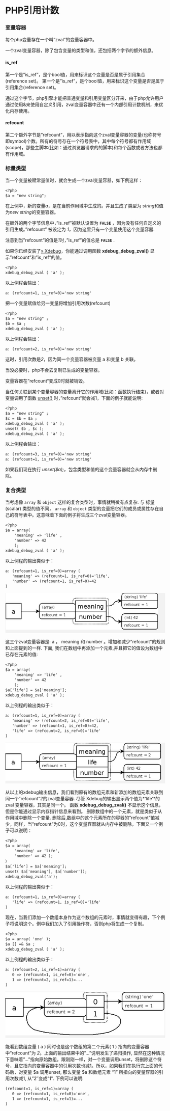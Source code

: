# PHP引用计数

### 变量容器

每个php变量存在一个叫”zval”的变量容器中。

一个zval变量容器，除了包含变量的类型和值，还包括两个字节的额外信息。

#### is_ref

第一个是”is_ref”，是个bool值，用来标识这个变量是否是属于引用集合(reference set)。
第一个是”is_ref”，是个bool值，用来标识这个变量是否是属于引用集合(reference set)。

通过这个字节，php引擎才能把普通变量和引用变量区分开来，由于php允许用户通过使用&来使用自定义引用，zval变量容器中还有一个内部引用计数机制，来优化内存使用。

#### refcount

第二个额外字节是”refcount”，用以表示指向这个zval变量容器的变量(也称符号即symbol)个数。所有的符号存在一个符号表中，其中每个符号都有作用域(scope)，那些主脚本(比如：通过浏览器请求的的脚本)和每个函数或者方法也都有作用域。

### 标量类型

当一个变量被赋常量值时，就会生成一个zval变量容器，如下例这样：

```
<?php
$a = "new string";
```

在上例中，新的变量*a*，是在当前作用域中生成的。并且生成了类型为 *string*和值为*new string*的变量容器。

在额外的两个字节信息中，”is_ref”被默认设置为 **`FALSE`** ，因为没有任何自定义的引用生成。”refcount” 被设定为 *1*，因为这里只有一个变量使用这个变量容器. 

注意到当”refcount”的值是*1*时，”is_ref”的值总是 **`FALSE`** . 

如果你已经安装了[» Xdebug](http://xdebug.org/)，你能通过调用函数 **xdebug_debug_zval()** 显示”refcount”和”is_ref”的值。

```
<?php
xdebug_debug_zval ( 'a' );
```

以上例程会输出：

```
a: (refcount=1, is_ref=0)='new string'
```

把一个变量赋值给另一变量将增加引用次数(refcount)

```
<?php
$a = "new string" ;
$b = $a ;
xdebug_debug_zval ( 'a' );
```

以上例程会输出：

```
a: (refcount=2, is_ref=0)='new string'
```

这时，引用次数是*2*，因为同一个变量容器被变量 a 和变量 b 关联。

当没必要时，php不会去复制已生成的变量容器。

变量容器在”refcount“变成0时就被销毁。

当任何关联到某个变量容器的变量离开它的作用域(比如：函数执行结束)，或者对变量调用了函数 [unset()](http://www.cnblogs.com/function.unset.html) 时，”refcount“就会减1，下面的例子就能说明:

```
<?php
$a = "new string" ;
$c = $b = $a ;
xdebug_debug_zval ( 'a' );
unset( $b , $c );
xdebug_debug_zval ( 'a' );
```

以上例程会输出：

```
a: (refcount=3, is_ref=0)='new string'
a: (refcount=1, is_ref=0)='new string'
```

如果我们现在执行 *unset($a);*，包含类型和值的这个变量容器就会从内存中删除。

### 复合类型

当考虑像 `array` 和 `object` 这样的复合类型时，事情就稍微有点复杂. 与 标量(scalar) 类型的值不同， `array` 和 `object` 类型的变量把它们的成员或属性存在自己的符号表中。这意味着下面的例子将生成三个zval变量容器。 

```
<?php
$a = array( 
	'meaning' => 'life' , 
	'number' => 42 
	);
xdebug_debug_zval ( 'a' );
```

以上例程的输出类似于：

```
a: (refcount=1, is_ref=0)=array (
   'meaning' => (refcount=1, is_ref=0)='life',
   'number' => (refcount=1, is_ref=0)=42
)
```

![img](/images/081928325405053.jpg)

这三个zval变量容器是: a ， meaning 和 number 。增加和减少”refcount”的规则和上面提到的一样. 下面, 我们在数组中再添加一个元素,并且把它的值设为数组中已存在元素的值: 

```
<?php
$a = array( 
	'meaning' => 'life' , 
	'number' => 42 
	);
$a['life'] = $a['meaning'];
xdebug_debug_zval ( 'a' );
```

以上例程的输出类似于：

```
a: (refcount=1, is_ref=0)=array (
   'meaning' => (refcount=2, is_ref=0)='life',
   'number' => (refcount=1, is_ref=0)=42,
   'life' => (refcount=2, is_ref=0)='life'
)
```

![img](/images/081929371033462.jpg)

从以上的xdebug输出信息，我们看到原有的数组元素和新添加的数组元素关联到同一个”refcount”*2*的zval变量容器. 尽管 Xdebug的输出显示两个值为*‘life’*的 zval 变量容器，其实是同一个。 函数 **xdebug_debug_zval()** 不显示这个信息，但是你能通过显示内存指针信息来看到。 删除数组中的一个元素，就是类似于从作用域中删除一个变量. 删除后,数组中的这个元素所在的容器的“refcount”值减少，同样，当“refcount”为0时，这个变量容器就从内存中被删除，下面又一个例子可以说明：

```
<?php
$a = array( 
	'meaning' => 'life', 
	'number' => 42 );
）
$a['life'] = $a['meaning'];
unset( $a['meaning'], $a['number']);
xdebug_debug_zval('a');
```

以上例程的输出类似于：

```
a: (refcount=1, is_ref=0)=array (
   'life' => (refcount=1, is_ref=0)='life'
)
```

现在，当我们添加一个数组本身作为这个数组的元素时，事情就变得有趣，下个例子将说明这个。例中我们加入了引用操作符，否则php将生成一个复制。 

```
<?php
$a = array( 'one' );
$a [] =& $a ;
xdebug_debug_zval ( 'a' );
```

以上例程的输出类似于：

```
a: (refcount=2, is_ref=1)=array (
   0 => (refcount=1, is_ref=0)='one',
   1 => (refcount=2, is_ref=1)=...
)
```

![img](/images/081930489152823.jpg)

能看到数组变量 ( a ) 同时也是这个数组的第二个元素( 1 ) 指向的变量容器中“refcount”为 *2*。上面的输出结果中的”…”说明发生了递归操作, 显然在这种情况下意味着”…”指向原始数组。跟刚刚一样，对一个变量调用unset，将删除这个符号，且它指向的变量容器中的引用次数也减1。所以，如果我们在执行完上面的代码后，对变量 $a 调用unset, 那么变量 $a 和数组元素 “1” 所指向的变量容器的引用次数减1, 从”2″变成”1″. 下例可以说明: 

```
(refcount=1, is_ref=1)=array (
   0 => (refcount=1, is_ref=0)='one',
   1 => (refcount=1, is_ref=1)=...
)
```


